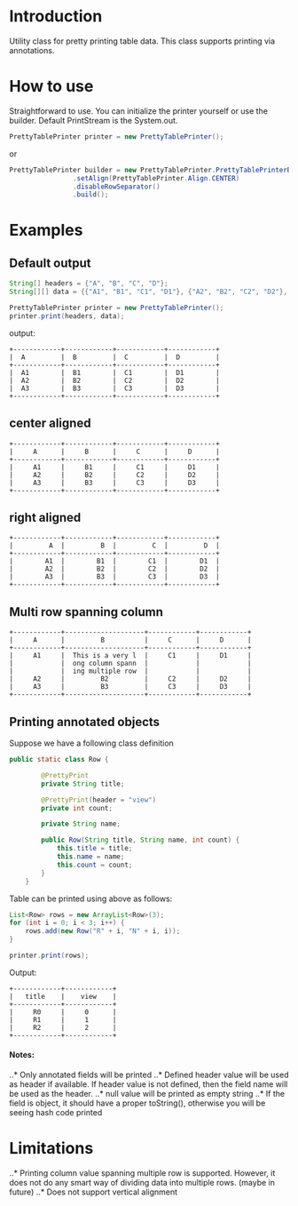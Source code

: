 # Introduction
Utility class for pretty printing table data. This class supports printing via annotations.

# How to use
Straightforward to use. You can initialize the printer yourself or use the builder. Default PrintStream is the
System.out.

```java
PrettyTablePrinter printer = new PrettyTablePrinter();
```
or

```java
PrettyTablePrinter builder = new PrettyTablePrinter.PrettyTablePrinterBuilder()
                .setAlign(PrettyTablePrinter.Align.CENTER)
                .disableRowSeparator()
                .build();
```

# Examples

## Default output

```java
String[] headers = {"A", "B", "C", "D"};
String[][] data = {{"A1", "B1", "C1", "D1"}, {"A2", "B2", "C2", "D2"}, {"A3", "B3", "C3", "D3"}};

PrettyTablePrinter printer = new PrettyTablePrinter();
printer.print(headers, data);
```

output:
```
+------------+------------+------------+------------+
|  A         |  B         |  C         |  D         |
+------------+------------+------------+------------+
|  A1        |  B1        |  C1        |  D1        |
|  A2        |  B2        |  C2        |  D2        |
|  A3        |  B3        |  C3        |  D3        |
+------------+------------+------------+------------+
```

## center aligned
```
+------------+------------+------------+------------+
|     A      |     B      |     C      |     D      |
+------------+------------+------------+------------+
|     A1     |     B1     |     C1     |     D1     |
|     A2     |     B2     |     C2     |     D2     |
|     A3     |     B3     |     C3     |     D3     |
+------------+------------+------------+------------+
```

## right aligned
```
+------------+------------+------------+------------+
|         A  |         B  |         C  |         D  |
+------------+------------+------------+------------+
|        A1  |        B1  |        C1  |        D1  |
|        A2  |        B2  |        C2  |        D2  |
|        A3  |        B3  |        C3  |        D3  |
+------------+------------+------------+------------+
```

## Multi row spanning column
```
+------------+--------------------+------------+------------+
|     A      |         B          |     C      |     D      |
+------------+--------------------+------------+------------+
|     A1     |  This is a very l  |     C1     |     D1     |
|            |  ong column spann  |            |            |
|            |  ing multiple row  |            |            |
|     A2     |         B2         |     C2     |     D2     |
|     A3     |         B3         |     C3     |     D3     |
+------------+--------------------+------------+------------+
```

## Printing annotated objects

Suppose we have a following class definition
```java
public static class Row {

        @PrettyPrint
        private String title;

        @PrettyPrint(header = "view")
        private int count;

        private String name;

        public Row(String title, String name, int count) {
            this.title = title;
            this.name = name;
            this.count = count;
        }
    }
```

Table can be printed using above as follows:

```java
List<Row> rows = new ArrayList<Row>(3);
for (int i = 0; i < 3; i++) {
    rows.add(new Row("R" + i, "N" + i, i));
}

printer.print(rows);
```

Output:

```
+------------+------------+
|   title    |    view    |
+------------+------------+
|     R0     |     0      |
|     R1     |     1      |
|     R2     |     2      |
+------------+------------+
```

#### Notes:
..* Only annotated fields will be printed
..* Defined header value will be used as header if available. If header value is not defined, then the field name will be used as the header.
..* null value will be printed as empty string
..* If the field is object, it should have a proper toString(), otherwise you will be seeing hash code printed

# Limitations
..* Printing column value spanning multiple row is supported. However, it does not do any smart way of dividing data into multiple rows. (maybe in future)
..* Does not support vertical alignment


